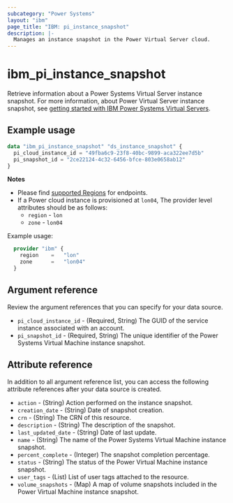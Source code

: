 ```yaml
---
subcategory: "Power Systems"
layout: "ibm"
page_title: "IBM: pi_instance_snapshot"
description: |-
  Manages an instance snapshot in the Power Virtual Server cloud.
---
```


# ibm_pi_instance_snapshot
Retrieve information about a Power Systems Virtual Server instance snapshot. For more information, about Power Virtual Server instance snapshot, see [getting started with IBM Power Systems Virtual Servers](https://cloud.ibm.com/docs/power-iaas?topic=power-iaas-getting-started).

## Example usage
```terraform
data "ibm_pi_instance_snapshot" "ds_instance_snapshot" {
  pi_cloud_instance_id = "49fba6c9-23f8-40bc-9899-aca322ee7d5b"
  pi_snapshot_id = "2ce22124-4c32-6456-bfce-803e0658ab12"
}
```

**Notes**
- Please find [supported Regions](https://cloud.ibm.com/apidocs/power-cloud#endpoint) for endpoints.
- If a Power cloud instance is provisioned at `lon04`, The provider level attributes should be as follows:
  - `region` - `lon`
  - `zone` - `lon04`

Example usage:
  ```terraform
    provider "ibm" {
      region    =   "lon"
      zone      =   "lon04"
    }
  ```

## Argument reference
Review the argument references that you can specify for your data source. 

- `pi_cloud_instance_id` - (Required, String) The GUID of the service instance associated with an account.
- `pi_snapshot_id` - (Required, String) The unique identifier of the Power Systems Virtual Machine instance snapshot.

## Attribute reference
In addition to all argument reference list, you can access the following attribute references after your data source is created. 

- `action` - (String) Action performed on the instance snapshot.
- `creation_date` - (String) Date of snapshot creation.
- `crn` - (String) The CRN of this resource.
- `description` - (String) The description of the snapshot.
- `last_updated_date` - (String) Date of last update.
- `name` - (String) The name of the Power Systems Virtual Machine instance snapshot.
- `percent_complete` - (Integer) The snapshot completion percentage.
- `status` - (String) The status of the Power Virtual Machine instance snapshot.
- `user_tags` - (List) List of user tags attached to the resource.
- `volume_snapshots` - (Map) A map of volume snapshots included in the Power Virtual Machine instance snapshot.
